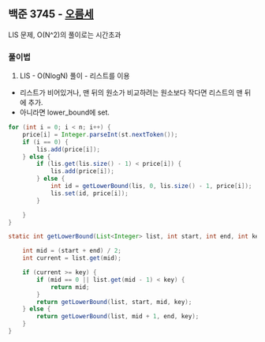 ## 백준 3745 - [오름세](https://www.acmicpc.net/problem/3745)

LIS 문제, O(N^2)의 풀이로는 시간초과

### 풀이법

1. LIS - O(NlogN) 풀이 - 리스트를 이용
- 리스트가 비어있거나, 맨 뒤의 원소가 비교하려는 원소보다 작다면 리스트의 맨 뒤에 추가.
- 아니라면 lower_bound에 set.
~~~JAVA
for (int i = 0; i < n; i++) {
    price[i] = Integer.parseInt(st.nextToken());
    if (i == 0) {
        lis.add(price[i]);
    } else {
        if (lis.get(lis.size() - 1) < price[i]) {
            lis.add(price[i]);
        } else {
            int id = getLowerBound(lis, 0, lis.size() - 1, price[i]);
            lis.set(id, price[i]);
        }

    }
}
~~~
```JAVA
static int getLowerBound(List<Integer> list, int start, int end, int key) {

    int mid = (start + end) / 2;
    int current = list.get(mid);

    if (current >= key) {
        if (mid == 0 || list.get(mid - 1) < key) {
            return mid;
        }
        return getLowerBound(list, start, mid, key);
    } else {
        return getLowerBound(list, mid + 1, end, key);
    }
}
```
